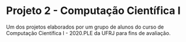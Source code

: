 # Projeto 2 - Computação Científica I

Um dos projetos elaborados por um grupo de alunos do curso de Computação Científica I - 2020.PLE da UFRJ para fins de avaliação.
